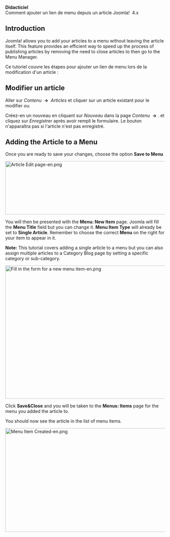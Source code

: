 <!-- Filename: J4.x:Adding_a_menu_link_in_an_article / Display title: Ajouter un lien de menu à un article -->

<span id="main-portal-heading">**Didacticiel**  
Comment ajouter un lien de menu depuis un article</span> Joomla!  4.x

## Introduction

Joomla! allows you to add your articles to a menu without leaving the
article itself. This feature provides an efficient way to speed up the
process of publishing articles by removing the need to close articles to
then go to the Menu Manager.

Ce tutoriel couvre les étapes pour ajouter un lien de menu lors de la
modification d'un article :

## Modifier un article

Aller sur *Contenu*  **→**  *Articles* et cliquer sur un article
existant pour le modifier *ou*.

Créez-en un nouveau en cliquant sur *Nouveau* dans la page *Contenu*
 **→** . et cliquez sur *Enregistrer* après avoir rempli le formulaire.
Le bouton n'apparaîtra pas si l'article n'est pas enregistré.

## Adding the Article to a Menu

Once you are ready to save your changes, choose the option **Save to
Menu**

<img
src="https://docs.joomla.org/images/thumb/1/19/Article_Edit_page-en.png/800px-Article_Edit_page-en.png"
decoding="async"
srcset="https://docs.joomla.org/images/1/19/Article_Edit_page-en.png 1.5x"
data-file-width="1000" data-file-height="211" width="800" height="169"
alt="Article Edit page-en.png" />

You will then be presented with the **Menu: New Item** page. Joomla will
fill the **Menu Title** field but you can change it. **Menu Item Type**
will already be set to **Single Article**. Remember to choose the
correct **Menu** on the right for your item to appear in it.

**Note:** This tutorial covers adding a single article to a menu but you
can also assign multiple articles to a Category Blog page by setting a
specific category or sub-category.

<img
src="https://docs.joomla.org/images/thumb/9/9d/Fill_in_the_form_for_a_new_menu_item-en.png/800px-Fill_in_the_form_for_a_new_menu_item-en.png"
decoding="async"
srcset="https://docs.joomla.org/images/9/9d/Fill_in_the_form_for_a_new_menu_item-en.png 1.5x"
data-file-width="1000" data-file-height="526" width="800" height="421"
alt="Fill in the form for a new menu item-en.png" />

Click **Save&Close** and you will be taken to the **Menus: Items** page
for the menu you added the article to.

You should now see the article in the list of menu items.

<img
src="https://docs.joomla.org/images/thumb/2/2e/Menu_Item_Created-en.png/800px-Menu_Item_Created-en.png"
decoding="async"
srcset="https://docs.joomla.org/images/2/2e/Menu_Item_Created-en.png 1.5x"
data-file-width="1000" data-file-height="410" width="800" height="328"
alt="Menu Item Created-en.png" />
